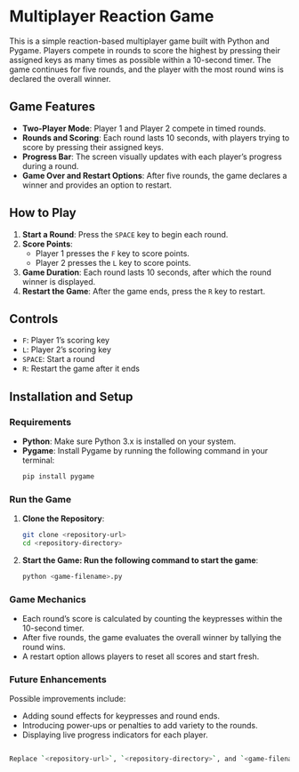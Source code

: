 # Multiplayer Reaction Game

This is a simple reaction-based multiplayer game built with Python and Pygame. Players compete in rounds to score the highest by pressing their assigned keys as many times as possible within a 10-second timer. The game continues for five rounds, and the player with the most round wins is declared the overall winner.

## Game Features
- **Two-Player Mode**: Player 1 and Player 2 compete in timed rounds.
- **Rounds and Scoring**: Each round lasts 10 seconds, with players trying to score by pressing their assigned keys.
- **Progress Bar**: The screen visually updates with each player’s progress during a round.
- **Game Over and Restart Options**: After five rounds, the game declares a winner and provides an option to restart.

## How to Play
1. **Start a Round**: Press the `SPACE` key to begin each round.
2. **Score Points**:
   - Player 1 presses the `F` key to score points.
   - Player 2 presses the `L` key to score points.
3. **Game Duration**: Each round lasts 10 seconds, after which the round winner is displayed.
4. **Restart the Game**: After the game ends, press the `R` key to restart.

## Controls
- `F`: Player 1’s scoring key
- `L`: Player 2’s scoring key
- `SPACE`: Start a round
- `R`: Restart the game after it ends

## Installation and Setup

### Requirements
- **Python**: Make sure Python 3.x is installed on your system.
- **Pygame**: Install Pygame by running the following command in your terminal:
  ```bash
  pip install pygame
  ```
### Run the Game
1. **Clone the Repository**:
   ```bash
   git clone <repository-url>
   cd <repository-directory>
   ```
2. **Start the Game: Run the following command to start the game**:
   ```bash
   python <game-filename>.py
   ```
### Game Mechanics
- Each round’s score is calculated by counting the keypresses within the 10-second timer.
- After five rounds, the game evaluates the overall winner by tallying the round wins.
- A restart option allows players to reset all scores and start fresh.

### Future Enhancements
Possible improvements include:

- Adding sound effects for keypresses and round ends.
- Introducing power-ups or penalties to add variety to the rounds.
- Displaying live progress indicators for each player.
```bash

Replace `<repository-url>`, `<repository-directory>`, and `<game-filename>` with the specific values for your project. This Markdown snippet provides instructions for running the game and includes additional information on mechanics and potential enhancements.
```
